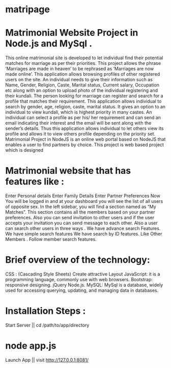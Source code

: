 # matripage
# Matrimonial Website Project in Node.js and MySql .
This online matrimonial site is developed to let individual find their potential matches for marriage as per their priorities. This project allows the phrase ‘Marriages are made in heaven’ to be rephrased as ‘Marriages are now made online’. This application allows browsing profiles of other registered users on the site. An individual needs to give their information such as Name, Gender, Religion, Caste, Marital status, Current salary, Occupation etc along with an option to upload photo of the individual registering and their kundali. The person looking for marriage can register and search for a profile that matches their requirement. This application allows individual to search by gender, age, religion, caste, marital status. It gives an option to an individual to view kundali, which is highest priority in many castes. An individual can select a profile as per his/ her requirement and can send an email indicating their interest and the email will be sent along with the sender’s details. Thus this application allows individual to let others view its profile and allows it to view others profile depending on the priority set.
Matrimonial Project in NodeJS is an online web portal based on NodeJS that enables a user to find partners by choice. This project is web based project which is designed
# Matrimonial website that has features like :
Enter Personal details
Enter Family Details
Enter Partner Preferences
Now You will be logged in and at your dashboard you will see the list of all users of opposite sex.
In the left sidebar, you will find a section named as “My Matches”.
This section contains all the members based on your partner preferences.
Also you can send invitation to other users and if the user accepts your invitation you can send message to each other.
Also a user can search other users in three ways .
We have advance search Features.
We have simple search features
We have search by ID features.
Like Other Members .
Follow member
search features.
# Brief overview of the technology:
CSS : (Cascading Style Sheets) Create attractive Layout
JavaScript: it is a programming language, commonly use with web browsers.
Bootstrap: responsive designing.
jQuery
Node.js.
MySQL: MySql is a database, widely used for accessing querying, updating, and managing data in databases.
# Installation Steps :
Start Server  ||
cd /path/to/app/directory
# node app.js

Launch App ||
visit http://127.0.0.1:8081/
